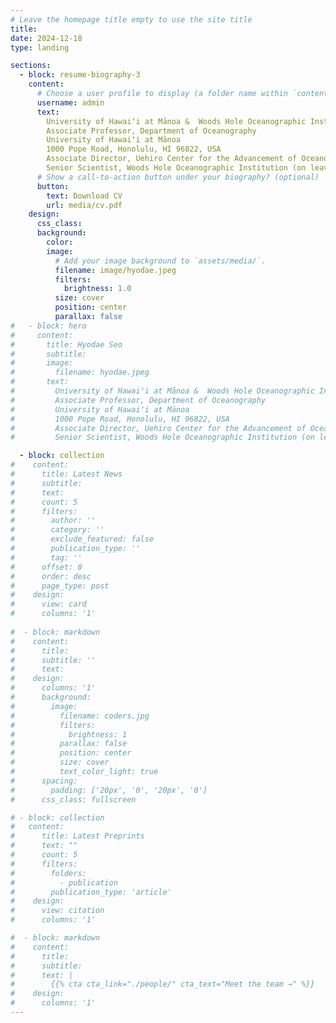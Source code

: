 ```yaml
---
# Leave the homepage title empty to use the site title
title:
date: 2024-12-18
type: landing

sections:
  - block: resume-biography-3
    content:
      # Choose a user profile to display (a folder name within `content/authors/`)
      username: admin
      text: 
        University of Hawaiʻi at Mānoa &  Woods Hole Oceanographic Institution
        Associate Professor, Department of Oceanography
        University of Hawaiʻi at Mānoa
        1000 Pope Road, Honolulu, HI 96822, USA
        Associate Director, Uehiro Center for the Advancement of Oceanography (UC•AO)
        Senior Scientist, Woods Hole Oceanographic Institution (on leave)
      # Show a call-to-action button under your biography? (optional)
      button:
        text: Download CV
        url: media/cv.pdf
    design:
      css_class:
      background:
        color:
        image:
          # Add your image background to `assets/media/`.
          filename: image/hyodae.jpeg
          filters:
            brightness: 1.0
          size: cover
          position: center
          parallax: false
#   - block: hero
#     content:
#       title: Hyodae Seo
#       subtitle: 
#       image:
#         filename: hyodae.jpeg
#       text: 
#         University of Hawaiʻi at Mānoa &  Woods Hole Oceanographic Institution
#         Associate Professor, Department of Oceanography
#         University of Hawaiʻi at Mānoa
#         1000 Pope Road, Honolulu, HI 96822, USA
#         Associate Director, Uehiro Center for the Advancement of Oceanography (UC•AO)
#         Senior Scientist, Woods Hole Oceanographic Institution (on leave)

  - block: collection
#    content:
#      title: Latest News
#      subtitle:
#      text:
#      count: 5
#      filters:
#        author: ''
#        category: ''
#        exclude_featured: false
#        publication_type: ''
#        tag: ''
#      offset: 0
#      order: desc
#      page_type: post
#    design:
#      view: card
#      columns: '1'
  
#  - block: markdown
#    content:
#      title:
#      subtitle: ''
#      text:
#    design:
#      columns: '1'
#      background:
#        image: 
#          filename: coders.jpg
#          filters:
#            brightness: 1
#          parallax: false
#          position: center
#          size: cover
#          text_color_light: true
#      spacing:
#        padding: ['20px', '0', '20px', '0']
#      css_class: fullscreen

# - block: collection
#   content:
#      title: Latest Preprints
#      text: ""
#      count: 5
#      filters:
#        folders:
#          - publication
#        publication_type: 'article'
#    design:
#      view: citation
#      columns: '1'

#  - block: markdown
#    content:
#      title:
#      subtitle:
#      text: |
#        {{% cta cta_link="./people/" cta_text="Meet the team →" %}}
#    design:
#      columns: '1'
---
```

